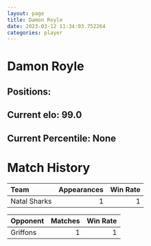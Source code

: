 ```yaml
---  
layout: page  
title: Damon Royle  
date: 2023-03-12 11:34:03.752264  
categories: player  
---
```

# Damon Royle

## Positions: 

## Current elo: 99.0

## Current Percentile: None

# Match History


| Team         |   Appearances |   Win Rate |
|:-------------|--------------:|-----------:|
| Natal Sharks |             1 |          1 |

| Opponent   |   Matches |   Win Rate |
|:-----------|----------:|-----------:|
| Griffons   |         1 |          1 |